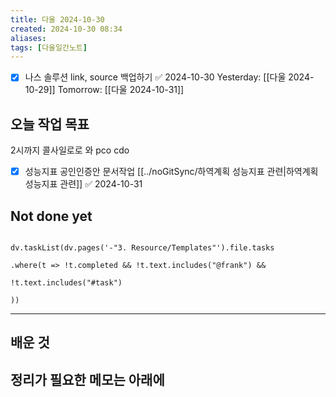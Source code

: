 ```yaml
---
title: 다울 2024-10-30
created: 2024-10-30 08:34
aliases: 
tags: [다울일간노트]
---
```

- [x] 나스 솔루션 link, source 백업하기 ✅ 2024-10-30
Yesterday: [[다울 2024-10-29]]
Tomorrow: [[다울 2024-10-31]]



## 오늘 작업 목표

2시까지 콜사일로로 와
pco
cdo

- [x] 성능지표 공인인증안 문서작업
	[[../noGitSync/하역계획 성능지표 관련|하역계획 성능지표 관련]] ✅ 2024-10-31
## Not done yet

```dataviewjs

dv.taskList(dv.pages('-"3. Resource/Templates"').file.tasks

.where(t => !t.completed && !t.text.includes("@frank") &&

!t.text.includes("#task")

))

```

---

## 배운 것




## 정리가 필요한 메모는 아래에




